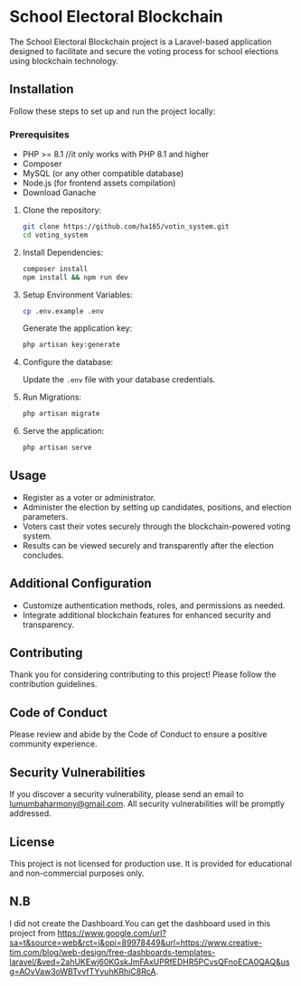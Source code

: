 
# School Electoral Blockchain

The School Electoral Blockchain project is a Laravel-based application designed to facilitate and secure the voting process for school elections using blockchain technology.

## Installation

Follow these steps to set up and run the project locally:

### Prerequisites

- PHP >= 8.1 //it only works with PHP 8.1 and higher
- Composer
- MySQL (or any other compatible database)
- Node.js (for frontend assets compilation)
- Download Ganache

1. Clone the repository:

   ```bash
   git clone https://github.com/ha165/votin_system.git
   cd voting_system
   ```

2. Install Dependencies:

   ```bash
   composer install
   npm install && npm run dev
   ```

3. Setup Environment Variables:

   ```bash
   cp .env.example .env
   ```

   Generate the application key:

   ```bash
   php artisan key:generate
   ```

4. Configure the database:

   Update the `.env` file with your database credentials.

5. Run Migrations:

   ```bash
   php artisan migrate
   ```

6. Serve the application:

   ```bash
   php artisan serve
   ```

## Usage

- Register as a voter or administrator.
- Administer the election by setting up candidates, positions, and election parameters.
- Voters cast their votes securely through the blockchain-powered voting system.
- Results can be viewed securely and transparently after the election concludes.

## Additional Configuration

- Customize authentication methods, roles, and permissions as needed.
- Integrate additional blockchain features for enhanced security and transparency.

## Contributing

Thank you for considering contributing to this project! Please follow the contribution guidelines.

## Code of Conduct

Please review and abide by the Code of Conduct to ensure a positive community experience.

## Security Vulnerabilities

If you discover a security vulnerability, please send an email to lumumbaharmony@gmail.com. All security vulnerabilities will be promptly addressed.

## License

This project is not licensed for production use. It is provided for educational and non-commercial purposes only.

## N.B 
I did not create the Dashboard.You can get the dashboard used in this project from https://www.google.com/url?sa=t&source=web&rct=j&opi=89978449&url=https://www.creative-tim.com/blog/web-design/free-dashboards-templates-laravel/&ved=2ahUKEwj60KGskJmFAxUPRfEDHR5PCvsQFnoECA0QAQ&usg=AOvVaw3oWBTvvfTYyuhKRhiC8RcA. 